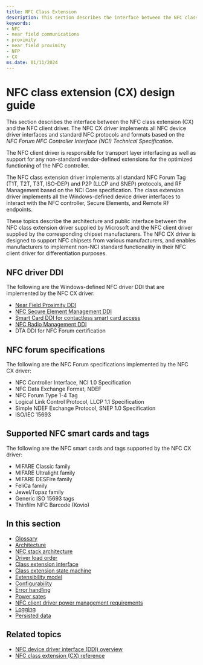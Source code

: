 ```yaml
---
title: NFC Class Extension
description: This section describes the interface between the NFC class extension (CX) and the NFC client driver.
keywords:
- NFC
- near field communications
- proximity
- near field proximity
- NFP
- CX
ms.date: 01/11/2024
---
```


# NFC class extension (CX) design guide

This section describes the interface between the NFC class extension (CX) and the NFC client driver. The NFC CX driver implements all NFC device driver interfaces and standard NFC protocols and formats based on the *NFC Forum NFC Controller Interface (NCI) Technical Specification*.

The NFC client driver is responsible for transport layer interfacing as well as support for any non-standard vendor-defined extensions for the optimized functioning of the NFC controller.

The NFC class extension driver implements all standard NFC Forum Tag (T1T, T2T, T3T, ISO-DEP) and P2P (LLCP and SNEP) protocols, and RF Management based on the NCI Core specification. The class extension driver implements all the Windows-defined device driver interfaces to interact with the NFC controller, Secure Elements, and Remote RF endpoints.

These topics describe the architecture and public interface between the NFC class extension driver supplied by Microsoft and the NFC client driver supplied by the corresponding chipset manufacturers. The NFC CX driver is designed to support NFC chipsets from various manufacturers, and enables manufacturers to implement non-NCI standard functionality in their NFC client driver for differentiation purposes.

## NFC driver DDI

The following are the Windows-defined NFC driver DDI that are implemented by the NFC CX driver:

- [Near Field Proximity DDI](/windows-hardware/drivers/ddi/_nfpdrivers)
- [NFC Secure Element Management DDI](/windows-hardware/drivers/ddi/_nfpdrivers)
- [Smart Card DDI for contactless smart card access](/previous-versions/dn905601(v=vs.85))
- [NFC Radio Management DDI](/windows-hardware/drivers/ddi/_nfpdrivers)
- DTA DDI for NFC Forum certification

## NFC forum specifications

The following are the NFC Forum specifications implemented by the NFC CX driver:

- NFC Controller Interface, NCI 1.0 Specification
- NFC Data Exchange Format, NDEF
- NFC Forum Type 1-4 Tag
- Logical Link Control Protocol, LLCP 1.1 Specification
- Simple NDEF Exchange Protocol, SNEP 1.0 Specification
- ISO/IEC 15693

## Supported NFC smart cards and tags

The following are the NFC smart cards and tags supported by the NFC CX driver:

- MIFARE Classic family
- MIFARE Ultralight family
- MIFARE DESFire family
- FeliCa family
- Jewel/Topaz family
- Generic ISO 15693 tags
- Thinfilm NFC Barcode (Kovio)

## In this section

- [Glossary](glossary.md)
- [Architecture](architecture.md)
- [NFC stack architecture](nfc-stack-architecture.md)
- [Driver load order](driver-load-order.md)
- [Class extension interface](nfc-class-extension-interface.md)
- [Class extension state machine](nfc-class-extension-state-machine.md)
- [Extensibility model](extensibility-model.md)
- [Configurability](configurability.md)
- [Error handling](error-handling.md)
- [Power sates](power-states.md)
- [NFC client driver power management requirements](nfc-client-driver-power-management-requirements.md)
- [Logging](logging.md)
- [Persisted data](persisted-data.md)

## Related topics

- [NFC device driver interface (DDI) overview](/windows-hardware/drivers/ddi/_nfpdrivers/)
- [NFC class extension (CX) reference](/windows-hardware/drivers/ddi/nfccx/)
